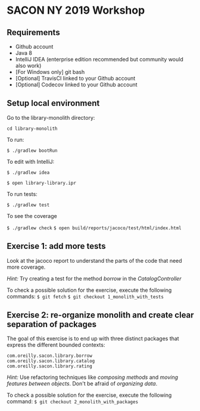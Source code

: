 # SACON NY 2019 Workshop

## Requirements
* Github account
* Java 8
* IntelliJ IDEA (enterprise edition recommended but community would also work)
* [For Windows only] git bash
* [Optional] TravisCI linked to your Github account
* [Optional] Codecov linked to your Github account

## Setup local environment

Go to the library-monolith directory:

`cd library-monolith`

To run:

`$ ./gradlew bootRun`

To edit with IntelliJ:

`$ ./gradlew idea`

`$ open library-library.ipr`

To run tests:

`$ ./gradlew test`

To see the coverage

`$ ./gradlew check`
`$ open build/reports/jacoco/test/html/index.html`

## Exercise 1: add more tests
Look at the jacoco report to understand the parts of the code that need more coverage.

*Hint:*
Try creating a test for the method _borrow_ in the _CatalogController_

To check a possible solution for the exercise, execute the following commands:
`$ git fetch`
`$ git checkout 1_monolith_with_tests`

## Exercise 2: re-organize monolith and create clear separation of packages
The goal of this exercise is to end up with three distinct packages that express the different bounded contexts:

```
com.oreilly.sacon.library.borrow
com.oreilly.sacon.library.catalog
com.oreilly.sacon.library.rating
```

*Hint:*
Use refactoring techniques like _composing methods_ and _moving features between objects_. Don't be afraid of _organizing data_.

To check a possible solution for the exercise, execute the following command:
`$ git checkout 2_monolith_with_packages`
